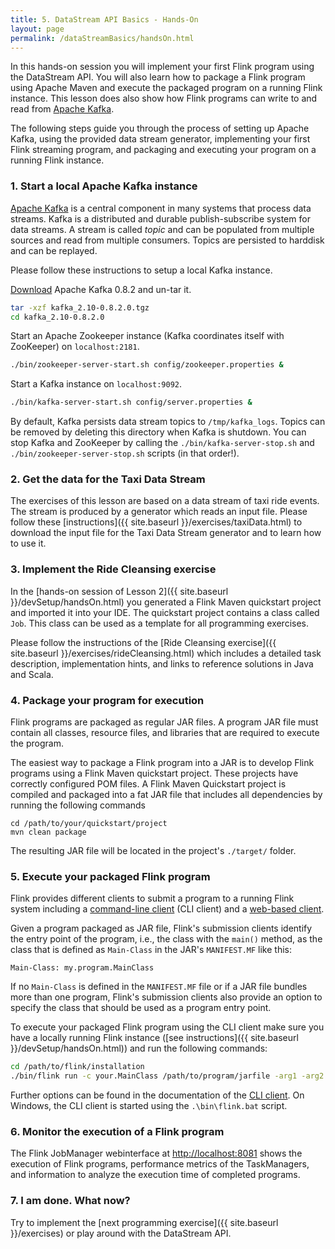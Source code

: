 ```yaml
---
title: 5. DataStream API Basics - Hands-On
layout: page
permalink: /dataStreamBasics/handsOn.html
---
```


In this hands-on session you will implement your first Flink program using the DataStream API. You will also learn how to package a Flink program using Apache Maven and execute the packaged program on a running Flink instance. This lesson does also show how Flink programs can write to and read from [Apache Kafka](http://kafka.apache.org).

The following steps guide you through the process of setting up Apache Kafka, using the provided data stream generator, implementing your first Flink streaming program, and packaging and executing your program on a running Flink instance.

### 1. Start a local Apache Kafka instance

[Apache Kafka](http://kafka.apache.org) is a central component in many systems that process data streams. Kafka is a distributed and durable publish-subscribe system for data streams. A stream is called *topic* and can be populated from multiple sources and read from multiple consumers. Topics are persisted to harddisk and can be replayed.

Please follow these instructions to setup a local Kafka instance.

[Download](https://www.apache.org/dyn/closer.lua?path=/kafka/0.8.2.0/kafka_2.10-0.8.2.0.tgz) Apache Kafka 0.8.2 and un-tar it.

~~~bash
tar -xzf kafka_2.10-0.8.2.0.tgz
cd kafka_2.10-0.8.2.0
~~~

Start an Apache Zookeeper instance (Kafka coordinates itself with ZooKeeper) on `localhost:2181`.

~~~bash
./bin/zookeeper-server-start.sh config/zookeeper.properties &
~~~

Start a Kafka instance on `localhost:9092`.

~~~bash
./bin/kafka-server-start.sh config/server.properties &
~~~

By default, Kafka persists data stream topics to `/tmp/kafka_logs`. Topics can be removed by deleting this directory when Kafka is shutdown. You can stop Kafka and ZooKeeper by calling the `./bin/kafka-server-stop.sh` and `./bin/zookeeper-server-stop.sh` scripts (in that order!).

### 2. Get the data for the Taxi Data Stream

The exercises of this lesson are based on a data stream of taxi ride events. The stream is produced by a generator which reads an input file. Please follow these [instructions]({{ site.baseurl }}/exercises/taxiData.html) to download the input file for the Taxi Data Stream generator and to learn how to use it.

### 3. Implement the Ride Cleansing exercise

In the [hands-on session of Lesson 2]({{ site.baseurl }}/devSetup/handsOn.html) you generated a Flink Maven quickstart project and imported it into your IDE. The quickstart project contains a class called `Job`. This class can be used as a template for all programming exercises. 

Please follow the instructions of the [Ride Cleansing exercise]({{ site.baseurl }}/exercises/rideCleansing.html) which includes a detailed task description, implementation hints, and links to reference solutions in Java and Scala.

### 4. Package your program for execution

Flink programs are packaged as regular JAR files. A program JAR file must contain all classes, resource files, and libraries that are required to execute the program. 

The easiest way to package a Flink program into a JAR is to develop Flink programs using a Flink Maven quickstart project. These projects have correctly configured POM files. A Flink Maven Quickstart project is compiled and packaged into a fat JAR file that includes all dependencies by running the following commands

~~~
cd /path/to/your/quickstart/project
mvn clean package
~~~

The resulting JAR file will be located in the project's `./target/` folder.

### 5. Execute your packaged Flink program

Flink provides different clients to submit a program to a running Flink system including a [command-line client](http://ci.apache.org/projects/flink/flink-docs-release-0.9/apis/cli.html) (CLI client) and a [web-based client](http://ci.apache.org/projects/flink/flink-docs-release-0.9/apis/web_client.html). 

Given a program packaged as JAR file, Flink's submission clients identify the entry point of the program, i.e., the class with the `main()` method, as the class that is defined as `Main-Class` in the JAR's `MANIFEST.MF` like this:

~~~
Main-Class: my.program.MainClass
~~~

If no `Main-Class` is defined in the `MANIFEST.MF` file or if a JAR file bundles more than one program, Flink's submission clients also provide an option to specify the class that should be used as a program entry point.

To execute your packaged Flink program using the CLI client make sure you have a locally running Flink instance ([see instructions]({{ site.baseurl }}/devSetup/handsOn.html)) and run the following commands:

~~~bash
cd /path/to/flink/installation
./bin/flink run -c your.MainClass /path/to/program/jarfile -arg1 -arg2 ...
~~~

Further options can be found in the documentation of the [CLI client](http://ci.apache.org/projects/flink/flink-docs-release-0.9/apis/cli.html). On Windows, the CLI client is started using the `.\bin\flink.bat` script.

### 6. Monitor the execution of a Flink program

The Flink JobManager webinterface at [http://localhost:8081](http://localhost:8081) shows the execution of Flink programs, performance metrics of the TaskManagers, and information to analyze the execution time of completed programs.

### 7. I am done. What now?

Try to implement the [next programming exercise]({{ site.baseurl }}/exercises) or play around with the DataStream API.